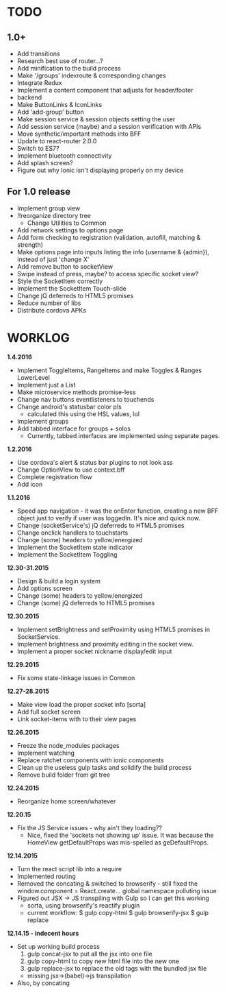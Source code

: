 # TODO

## 1.0+
+ Add transitions
+ Research best use of router...?
+ Add minification to the build process
+ Make '/groups' indexroute & corresponding changes
+ Integrate Redux
+ Implement a content component that adjusts for header/footer
+ backend
+ Make ButtonLinks & IconLinks
+ Add 'add-group' button
+ Make session service & session objects setting the user
+ Add session service (maybe) and a session verification with APIs
+ Move synthetic/important methods into BFF
+ Update to react-router 2.0.0
+ Switch to ES7?
+ Implement bluetooth connectivity
+ Add splash screen?
+ Figure out why Ionic isn't displaying properly on my device

## For 1.0 release
+ Implement group view
+ !!reorganize directory tree
	+ Change Utilities to Common
+ Add network settings to options page
+ Add form checking to registration (validation, autofill, matching & strength)
+ Make options page into inputs listing the info (username & {admin}), instead of just 'change X'
+ Add remove button to socketView
+ Swipe instead of press, maybe? to access specific socket view?
+ Style the SocketItem correctly
+ Implement the SocketItem Touch-slide
+ Change jQ deferreds to HTML5 promises
+ Reduce number of libs
+ Distribute cordova APKs

# WORKLOG

**1.4.2016**
+ Implement ToggleItems, RangeItems and make Toggles & Ranges LowerLevel
+ Implement just a List
+ Make microservice methods promise-less
+ Change nav buttons eventlisteners to touchends
+ Change android's statusbar color pls
	- calculated this using the HSL values, lol
+ Implement groups
+ Add tabbed interface for groups + solos
	- Currently, tabbed interfaces are implemented using separate pages.

**1.2.2016**
+ Use cordova's alert & status bar plugins to not look ass
+ Change OptionView to use context.bff
+ Complete registration flow
+ Add icon

**1.1.2016**
+ Speed app navigation - it was the onEnter function, creating a new BFF object just to verify if user was loggedIn. It's nice and quick now.
+ Change (socketService's) jQ deferreds to HTML5 promises
+ Change onclick handlers to touchstarts
+ Change (some) headers to yellow/energized
+ Implement the SocketItem state indicator
+ Implement the SocketItem Toggling

**12.30-31.2015**
+ Design & build a login system
+ Add options screen
+ Change (some) headers to yellow/energized
+ Change (some) jQ deferreds to HTML5 promises

**12.30.2015**
+ Implement setBrightness and setProximity using HTML5 promises in SocketService.
+ Implement brightness and proximity editing in the socket view.
+ Implement a proper socket nickname display/edit input

**12.29.2015**
+ Fix some state-linkage issues in Common

**12.27-28.2015**
+ Make view load the proper socket info [sorta]
+ Add full socket screen
+ Link socket-items with to their view pages

**12.26.2015**
+ Freeze the node_modules packages
+ Implement watching
+ Replace ratchet components with ionic components
+ Clean up the useless gulp tasks and solidify the build process
+ Remove build folder from git tree

**12.24.2015**
+ Reorganize home screen/whatever

**12.20.15**
+ Fix the JS Service issues - why ain't they loading??
	- Nice, fixed the 'sockets not showing up' issue. It was because the HomeView getDefaultProps was mis-spelled as geDefaultProps.

**12.14.2015**
+ Turn the react script lib into a require
+ Implemented routing
+ Removed the concating & switched to browserify - still fixed the window.component = React.create... global namespace polluting issue
+ Figured out JSX -> JS transpiling with Gulp so I can get this working
	- sorta, using browserify's reactify plugin
	+ current workflow:
	$ gulp copy-html
	$ gulp browserify-jsx
	$ gulp replace

**12.14.15 - indecent hours**
+ Set up working build process
	1. gulp concat-jsx to put all the jsx into one file
	2. gulp copy-html to copy new html file into the new one
	2. gulp replace-jsx to replace the old tags with the bundled jsx file
 	- missing jsx->(babel)->js transpilation
+ Also, by concating
